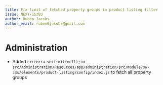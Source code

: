 ```yaml
---
title: Fix limit of fetched property groups in product listing filter
issue: NEXT-15383
author: Ruben Jacobs
author_email: ruben6jacobs@gmail.com
---
```

# Administration
* Added `criteria.setLimit(null);` in `src/Administration/Resources/app/administration/src/module/sw-cms/elements/product-listing/config/index.js` to fetch all property groups
